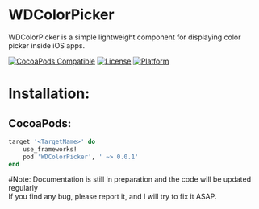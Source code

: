 # WDColorPicker
WDColorPicker is a simple lightweight component for displaying color picker inside iOS apps.

[![CocoaPods Compatible](https://img.shields.io/cocoapods/v/WDColorPicker.svg)](http://cocoapods.org/pods/WDColorPicker)
[![License](https://img.shields.io/cocoapods/l/WDColorPicker.svg?style=flat)](http://cocoapods.org/pods/WDColorPicker)
[![Platform](https://img.shields.io/cocoapods/p/WDColorPicker.svg?style=flat)](http://cocoapods.org/pods/WDColorPicker)

# Installation:
## CocoaPods:
```Ruby
target '<TargetName>' do
    use_frameworks!
    pod 'WDColorPicker', ' ~> 0.0.1'
end
```

#Note:
Documentation is still in preparation and the code will be updated regularly
<br>If you find any bug, please report it, and I will try to fix it ASAP.
